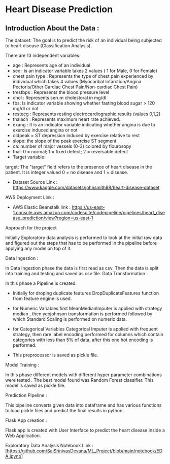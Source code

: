 # Heart Disease Prediction 
## Introduction About the Data :

The dataset: The goal is to predict the risk of an individual being subjected to heart disease (Classification Analysis).

There are 13 independent variables:

- age : Represents age of an individual
- sex : is an indicator variable takes 2 values ( 1 for Male, 0 for Female)
- chest pain type : Represents the type of chest pain experienced by individual which takes 4 values (Myocardial Infarction/Angina Pectoris/Other Cardiac Chest Pain/Non-cardiac Chest Pain) 
- trestbps : Represents the blood pressure level
- chol : Represents serum cholestoral in mg/dl
- fbs: Is indicator variable showing whether fasting blood sugar > 120 mg/dl or not
- restecg : Represents resting electrocardiographic results (values 0,1,2)
- thalach : Represents maximum heart rate achieved.
- exang : It is an indicator variable indicating whether angina is due to exercise induced angina or not
- oldpeak = ST depression induced by exercise relative to rest
- slope: the slope of the peak exercise ST segment
- ca: number of major vessels (0-3) colored by flourosopy
- thal: 0 = normal; 1 = fixed defect; 2 = reversable defect
- Target variable:

target: The "target" field refers to the presence of heart disease in the patient. It is integer valued 0 = no disease and 1 = disease.

- Dataset Source Link : https://www.kaggle.com/datasets/johnsmith88/heart-disease-dataset

AWS Deployment Link :
- AWS Elastic Beanstalk link : https://us-east-1.console.aws.amazon.com/codesuite/codepipeline/pipelines/heart_disease_prediction/view?region=us-east-1


Approach for the project

Initially Exploratory data analysis is performed to look at the initial raw data and figured out the steps that has to be performed in the pipeline before applying any model on top of it. 

Data Ingestion :

In Data Ingestion phase the data is first read as csv.
Then the data is split into training and testing and saved as csv file.
Data Transformation :

In this phase a Pipeline is created.
- Initially for droping duplicate features DropDuplicateFeatures function from feature engine is used.

- for Numeric Variables first MeanMedianImputer is applied with strategy median , then yeojohnson transformation is performed followed by which Standard Scaling is performed on numeric data.
- for Categorical Variables Categorical Imputer is applied with frequent strategy, then rare label encoding performed for columns which contain categories with less than 5% of data, after this one hot encoding is performed.
- This preprocessor is saved as pickle file.
  
Model Training :

In this phase different models with different hyper parameter combinations were tested . The best model found was Random Forest classifier.
This model is saved as pickle file.

Prediction Pipeline :

This pipeline converts given data into dataframe and has various functions to load pickle files and predict the final results in python.

Flask App creation :

Flask app is created with User Interface to predict the heart disease inside a Web Application.

Exploratory Data Analysis Notebook
Link : [https://github.com/SaiSrinivasDevana/ML_Project/blob/main/notebook/EDA.ipynb]




